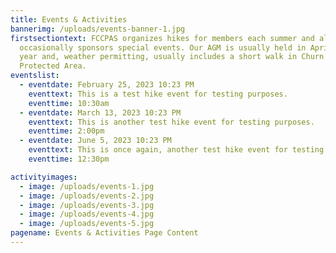 ```yaml
---
title: Events & Activities
bannerimg: /uploads/events-banner-1.jpg
firstsectiontext: FCCPAS organizes hikes for members each summer and also
  occasionally sponsors special events. Our AGM is usually held in April of each
  year and, weather permitting, usually includes a short walk in Churn Creek
  Protected Area.
eventslist:
  - eventdate: February 25, 2023 10:23 PM
    eventtext: This is a test hike event for testing purposes.
    eventtime: 10:30am
  - eventdate: March 13, 2023 10:23 PM
    eventtext: This is another test hike event for testing purposes.
    eventtime: 2:00pm
  - eventdate: June 5, 2023 10:23 PM
    eventtext: This is once again, another test hike event for testing purposes.
    eventtime: 12:30pm

activityimages:
  - image: /uploads/events-1.jpg
  - image: /uploads/events-2.jpg
  - image: /uploads/events-3.jpg
  - image: /uploads/events-4.jpg
  - image: /uploads/events-5.jpg
pagename: Events & Activities Page Content
---
```

